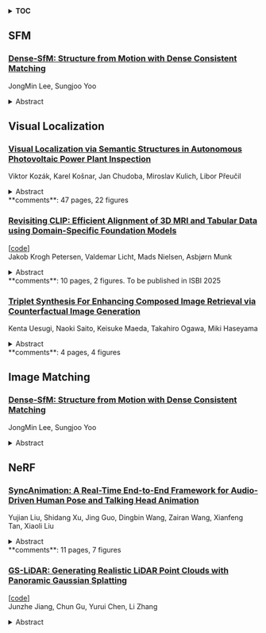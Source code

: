 <details>
  <summary><b>TOC</b></summary>
  <ol>
    <li><a href=#sfm>SFM</a></li>
      <ul>
        <li><a href=#Dense-SfM:-Structure-from-Motion-with-Dense-Consistent-Matching>Dense-SfM: Structure from Motion with Dense Consistent Matching</a></li>
      </ul>
    </li>
    <li><a href=#visual-localization>Visual Localization</a></li>
      <ul>
        <li><a href=#Visual-Localization-via-Semantic-Structures-in-Autonomous-Photovoltaic-Power-Plant-Inspection>Visual Localization via Semantic Structures in Autonomous Photovoltaic Power Plant Inspection</a></li>
        <li><a href=#Revisiting-CLIP:-Efficient-Alignment-of-3D-MRI-and-Tabular-Data-using-Domain-Specific-Foundation-Models>Revisiting CLIP: Efficient Alignment of 3D MRI and Tabular Data using Domain-Specific Foundation Models</a></li>
        <li><a href=#Triplet-Synthesis-For-Enhancing-Composed-Image-Retrieval-via-Counterfactual-Image-Generation>Triplet Synthesis For Enhancing Composed Image Retrieval via Counterfactual Image Generation</a></li>
      </ul>
    </li>
    <li><a href=#image-matching>Image Matching</a></li>
      <ul>
        <li><a href=#Dense-SfM:-Structure-from-Motion-with-Dense-Consistent-Matching>Dense-SfM: Structure from Motion with Dense Consistent Matching</a></li>
      </ul>
    </li>
    <li><a href=#nerf>NeRF</a></li>
      <ul>
        <li><a href=#SyncAnimation:-A-Real-Time-End-to-End-Framework-for-Audio-Driven-Human-Pose-and-Talking-Head-Animation>SyncAnimation: A Real-Time End-to-End Framework for Audio-Driven Human Pose and Talking Head Animation</a></li>
        <li><a href=#GS-LiDAR:-Generating-Realistic-LiDAR-Point-Clouds-with-Panoramic-Gaussian-Splatting>GS-LiDAR: Generating Realistic LiDAR Point Clouds with Panoramic Gaussian Splatting</a></li>
      </ul>
    </li>
  </ol>
</details>

## SFM  

### [Dense-SfM: Structure from Motion with Dense Consistent Matching](http://arxiv.org/abs/2501.14277)  
JongMin Lee, Sungjoo Yoo  
<details>  
  <summary>Abstract</summary>  
  <ol>  
    We present Dense-SfM, a novel Structure from Motion (SfM) framework designed for dense and accurate 3D reconstruction from multi-view images. Sparse keypoint matching, which traditional SfM methods often rely on, limits both accuracy and point density, especially in texture-less areas. Dense-SfM addresses this limitation by integrating dense matching with a Gaussian Splatting (GS) based track extension which gives more consistent, longer feature tracks. To further improve reconstruction accuracy, Dense-SfM is equipped with a multi-view kernelized matching module leveraging transformer and Gaussian Process architectures, for robust track refinement across multi-views. Evaluations on the ETH3D and Texture-Poor SfM datasets show that Dense-SfM offers significant improvements in accuracy and density over state-of-the-art methods.  
  </ol>  
</details>  
  
  



## Visual Localization  

### [Visual Localization via Semantic Structures in Autonomous Photovoltaic Power Plant Inspection](http://arxiv.org/abs/2501.14587)  
Viktor Kozák, Karel Košnar, Jan Chudoba, Miroslav Kulich, Libor Přeučil  
<details>  
  <summary>Abstract</summary>  
  <ol>  
    Inspection systems utilizing unmanned aerial vehicles (UAVs) equipped with thermal cameras are increasingly popular for the maintenance of photovoltaic (PV) power plants. However, automation of the inspection task is a challenging problem as it requires precise navigation to capture images from optimal distances and viewing angles.   This paper presents a novel localization pipeline that directly integrates PV module detection with UAV navigation, allowing precise positioning during inspection. Detections are used to identify the power plant structures in the image and associate these with the power plant model. We define visually recognizable anchor points for the initial association and use object tracking to discern global associations. We present three distinct methods for visual segmentation of PV modules based on traditional computer vision, deep learning, and their fusion, and we evaluate their performance in relation to the proposed localization pipeline.   The presented methods were verified and evaluated using custom aerial inspection data sets, demonstrating their robustness and applicability for real-time navigation. Additionally, we evaluate the influence of the power plant model's precision on the localization methods.  
  </ol>  
</details>  
**comments**: 47 pages, 22 figures  
  
### [Revisiting CLIP: Efficient Alignment of 3D MRI and Tabular Data using Domain-Specific Foundation Models](http://arxiv.org/abs/2501.14051)  
[[code](https://github.com/jakekrogh/3d-clip-for-brain-mri)]  
Jakob Krogh Petersen, Valdemar Licht, Mads Nielsen, Asbjørn Munk  
<details>  
  <summary>Abstract</summary>  
  <ol>  
    Multi-modal models require aligned, shared embedding spaces. However, common CLIP-based approaches need large amounts of samples and do not natively support 3D or tabular data, both of which are crucial in the medical domain. To address these issues, we revisit CLIP-style alignment by training a domain-specific 3D foundation model as an image encoder and demonstrate that modality alignment is feasible with only 62 MRI scans. Our approach is enabled by a simple embedding accumulation strategy required for training in 3D, which scales the amount of negative pairs across batches in order to stabilize training. We perform a thorough evaluation of various design choices, including the choice of backbone and loss functions, and evaluate the proposed methodology on zero-shot classification and image-retrieval tasks. While zero-shot image-retrieval remains challenging, zero-shot classification results demonstrate that the proposed approach can meaningfully align the representations of 3D MRI with tabular data.  
  </ol>  
</details>  
**comments**: 10 pages, 2 figures. To be published in ISBI 2025  
  
### [Triplet Synthesis For Enhancing Composed Image Retrieval via Counterfactual Image Generation](http://arxiv.org/abs/2501.13968)  
Kenta Uesugi, Naoki Saito, Keisuke Maeda, Takahiro Ogawa, Miki Haseyama  
<details>  
  <summary>Abstract</summary>  
  <ol>  
    Composed Image Retrieval (CIR) provides an effective way to manage and access large-scale visual data. Construction of the CIR model utilizes triplets that consist of a reference image, modification text describing desired changes, and a target image that reflects these changes. For effectively training CIR models, extensive manual annotation to construct high-quality training datasets, which can be time-consuming and labor-intensive, is required. To deal with this problem, this paper proposes a novel triplet synthesis method by leveraging counterfactual image generation. By controlling visual feature modifications via counterfactual image generation, our approach automatically generates diverse training triplets without any manual intervention. This approach facilitates the creation of larger and more expressive datasets, leading to the improvement of CIR model's performance.  
  </ol>  
</details>  
**comments**: 4 pages, 4 figures  
  
  



## Image Matching  

### [Dense-SfM: Structure from Motion with Dense Consistent Matching](http://arxiv.org/abs/2501.14277)  
JongMin Lee, Sungjoo Yoo  
<details>  
  <summary>Abstract</summary>  
  <ol>  
    We present Dense-SfM, a novel Structure from Motion (SfM) framework designed for dense and accurate 3D reconstruction from multi-view images. Sparse keypoint matching, which traditional SfM methods often rely on, limits both accuracy and point density, especially in texture-less areas. Dense-SfM addresses this limitation by integrating dense matching with a Gaussian Splatting (GS) based track extension which gives more consistent, longer feature tracks. To further improve reconstruction accuracy, Dense-SfM is equipped with a multi-view kernelized matching module leveraging transformer and Gaussian Process architectures, for robust track refinement across multi-views. Evaluations on the ETH3D and Texture-Poor SfM datasets show that Dense-SfM offers significant improvements in accuracy and density over state-of-the-art methods.  
  </ol>  
</details>  
  
  



## NeRF  

### [SyncAnimation: A Real-Time End-to-End Framework for Audio-Driven Human Pose and Talking Head Animation](http://arxiv.org/abs/2501.14646)  
Yujian Liu, Shidang Xu, Jing Guo, Dingbin Wang, Zairan Wang, Xianfeng Tan, Xiaoli Liu  
<details>  
  <summary>Abstract</summary>  
  <ol>  
    Generating talking avatar driven by audio remains a significant challenge. Existing methods typically require high computational costs and often lack sufficient facial detail and realism, making them unsuitable for applications that demand high real-time performance and visual quality. Additionally, while some methods can synchronize lip movement, they still face issues with consistency between facial expressions and upper body movement, particularly during silent periods. In this paper, we introduce SyncAnimation, the first NeRF-based method that achieves audio-driven, stable, and real-time generation of speaking avatar by combining generalized audio-to-pose matching and audio-to-expression synchronization. By integrating AudioPose Syncer and AudioEmotion Syncer, SyncAnimation achieves high-precision poses and expression generation, progressively producing audio-synchronized upper body, head, and lip shapes. Furthermore, the High-Synchronization Human Renderer ensures seamless integration of the head and upper body, and achieves audio-sync lip. The project page can be found at https://syncanimation.github.io  
  </ol>  
</details>  
**comments**: 11 pages, 7 figures  
  
### [GS-LiDAR: Generating Realistic LiDAR Point Clouds with Panoramic Gaussian Splatting](http://arxiv.org/abs/2501.13971)  
[[code](https://github.com/fudan-zvg/gs-lidar)]  
Junzhe Jiang, Chun Gu, Yurui Chen, Li Zhang  
<details>  
  <summary>Abstract</summary>  
  <ol>  
    LiDAR novel view synthesis (NVS) has emerged as a novel task within LiDAR simulation, offering valuable simulated point cloud data from novel viewpoints to aid in autonomous driving systems. However, existing LiDAR NVS methods typically rely on neural radiance fields (NeRF) as their 3D representation, which incurs significant computational costs in both training and rendering. Moreover, NeRF and its variants are designed for symmetrical scenes, making them ill-suited for driving scenarios. To address these challenges, we propose GS-LiDAR, a novel framework for generating realistic LiDAR point clouds with panoramic Gaussian splatting. Our approach employs 2D Gaussian primitives with periodic vibration properties, allowing for precise geometric reconstruction of both static and dynamic elements in driving scenarios. We further introduce a novel panoramic rendering technique with explicit ray-splat intersection, guided by panoramic LiDAR supervision. By incorporating intensity and ray-drop spherical harmonic (SH) coefficients into the Gaussian primitives, we enhance the realism of the rendered point clouds. Extensive experiments on KITTI-360 and nuScenes demonstrate the superiority of our method in terms of quantitative metrics, visual quality, as well as training and rendering efficiency.  
  </ol>  
</details>  
  
  



